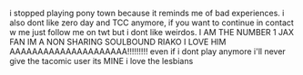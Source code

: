 i stopped playing pony town because it reminds me of bad experiences. i also dont like zero day and TCC anymore, if you want to continue in contact w me just follow me on twt but i dont like weirdos.
I AM THE NUMBER 1 JAX FAN IM A NON SHARING SOULBOUND RIAKO I LOVE HIM AAAAAAAAAAAAAAAAAAAAA!!!!!!!!! even if i dont play anymore i'll never give the tacomic user its MINE i love the lesbians
